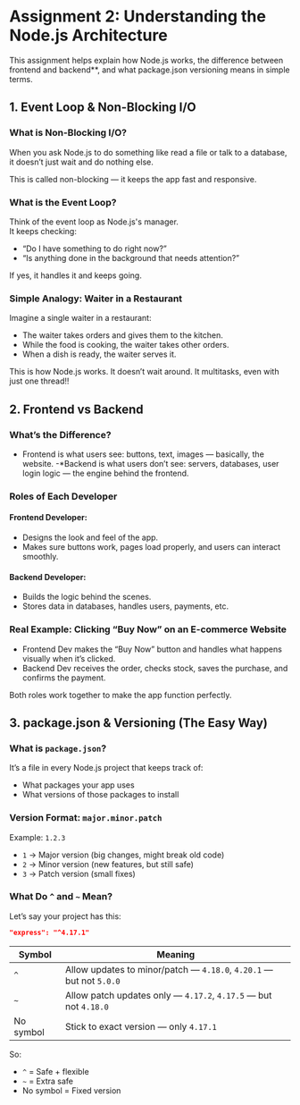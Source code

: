 # Assignment 2: Understanding the Node.js Architecture

This assignment helps explain how Node.js works, the difference between frontend and backend**, and what package.json versioning means in simple terms.

## 1. Event Loop & Non-Blocking I/O

### What is Non-Blocking I/O?

When you ask Node.js to do something like read a file or talk to a database, it doesn’t just wait and do nothing else.  

This is called non-blocking — it keeps the app fast and responsive.

### What is the Event Loop?

Think of the event loop as Node.js's manager.  
It keeps checking:  
- “Do I have something to do right now?”  
- “Is anything done in the background that needs attention?”

If yes, it handles it and keeps going.

### Simple Analogy: Waiter in a Restaurant

Imagine a single waiter in a restaurant:
- The waiter takes orders and gives them to the kitchen.
- While the food is cooking, the waiter takes other orders.
- When a dish is ready, the waiter serves it.

This is how Node.js works. It doesn’t wait around. It multitasks, even with just one thread!!

## 2. Frontend vs Backend

### What’s the Difference?

- Frontend is what users see: buttons, text, images — basically, the website.
-*Backend is what users don’t see: servers, databases, user login logic — the engine behind the frontend.

### Roles of Each Developer

#### Frontend Developer:
- Designs the look and feel of the app.
- Makes sure buttons work, pages load properly, and users can interact smoothly.

#### Backend Developer:
- Builds the logic behind the scenes.
- Stores data in databases, handles users, payments, etc.

### Real Example: Clicking “Buy Now” on an E-commerce Website

- Frontend Dev makes the “Buy Now” button and handles what happens visually when it’s clicked.
- Backend Dev receives the order, checks stock, saves the purchase, and confirms the payment.

Both roles work together to make the app function perfectly.

## 3. package.json & Versioning (The Easy Way)

### What is `package.json`?

It’s a file in every Node.js project that keeps track of:
- What packages your app uses
- What versions of those packages to install

### Version Format: `major.minor.patch`

Example: `1.2.3`

- `1` → Major version (big changes, might break old code)
- `2` → Minor version (new features, but still safe)
- `3` → Patch version (small fixes)

### What Do `^` and `~` Mean?

Let’s say your project has this:

```json
"express": "^4.17.1"
```

| Symbol | Meaning |
|--------|---------|
| `^` | Allow updates to minor/patch — `4.18.0`, `4.20.1` — but not `5.0.0` |
| `~` | Allow patch updates only — `4.17.2`, `4.17.5` — but not `4.18.0` |
| No symbol | Stick to exact version — only `4.17.1` |

So:
- `^` = Safe + flexible
- `~` = Extra safe
- No symbol = Fixed version
